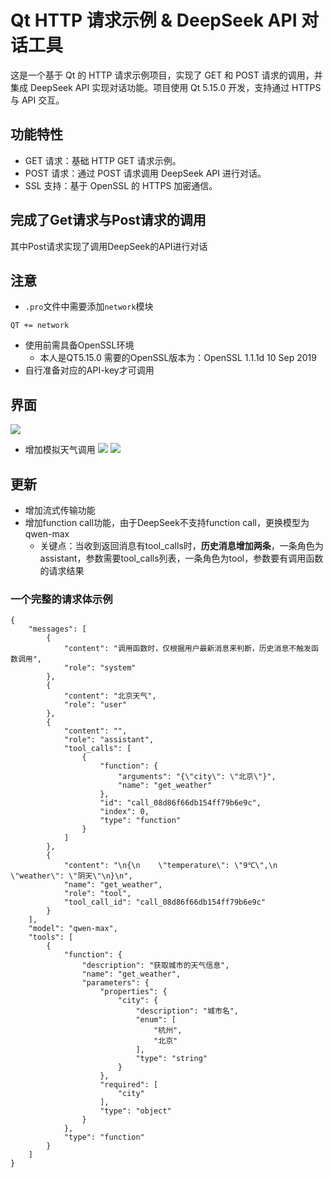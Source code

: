 # Qt HTTP 请求示例 & DeepSeek API 对话工具
这是一个基于 Qt 的 HTTP 请求示例项目，实现了 GET 和 POST 请求的调用，并集成 DeepSeek API 实现对话功能。项目使用 Qt 5.15.0 开发，支持通过 HTTPS 与 API 交互。
## 功能特性
- GET 请求：基础 HTTP GET 请求示例。
- POST 请求：通过 POST 请求调用 DeepSeek API 进行对话。
- SSL 支持：基于 OpenSSL 的 HTTPS 加密通信。

## 完成了Get请求与Post请求的调用
其中Post请求实现了调用DeepSeek的API进行对话

## 注意
- `.pro`文件中需要添加`network`模块
```
QT += network
```
- 使用前需具备OpenSSL环境
    - 本人是QT5.15.0 需要的OpenSSL版本为：OpenSSL 1.1.1d  10 Sep 2019
- 自行准备对应的API-key才可调用 


## 界面
![](https://img2024.cnblogs.com/blog/2734270/202503/2734270-20250313171638305-66524931.png)

- 增加模拟天气调用
![](https://img2024.cnblogs.com/blog/2734270/202503/2734270-20250319150359388-1416870985.png)
![](https://img2024.cnblogs.com/blog/2734270/202503/2734270-20250319150422236-1616285338.png)

## 更新
- 增加流式传输功能
- 增加function call功能，由于DeepSeek不支持function call，更换模型为qwen-max
    - 关键点：当收到返回消息有tool_calls时，**历史消息增加两条**，一条角色为assistant，参数需要tool_calls列表，一条角色为tool，参数要有调用函数的请求结果
### 一个完整的请求体示例
```
{
    "messages": [
        {
            "content": "调用函数时，仅根据用户最新消息来判断，历史消息不触发函数调用",
            "role": "system"
        },
        {
            "content": "北京天气",
            "role": "user"
        },
        {
            "content": "",
            "role": "assistant",
            "tool_calls": [
                {
                    "function": {
                        "arguments": "{\"city\": \"北京\"}",
                        "name": "get_weather"
                    },
                    "id": "call_08d86f66db154ff79b6e9c",
                    "index": 0,
                    "type": "function"
                }
            ]
        },
        {
            "content": "\n{\n    \"temperature\": \"9℃\",\n    \"weather\": \"阴天\"\n}\n",
            "name": "get_weather",
            "role": "tool",
            "tool_call_id": "call_08d86f66db154ff79b6e9c"
        }
    ],
    "model": "qwen-max",
    "tools": [
        {
            "function": {
                "description": "获取城市的天气信息",
                "name": "get_weather",
                "parameters": {
                    "properties": {
                        "city": {
                            "description": "城市名",
                            "enum": [
                                "杭州",
                                "北京"
                            ],
                            "type": "string"
                        }
                    },
                    "required": [
                        "city"
                    ],
                    "type": "object"
                }
            },
            "type": "function"
        }
    ]
}
```
